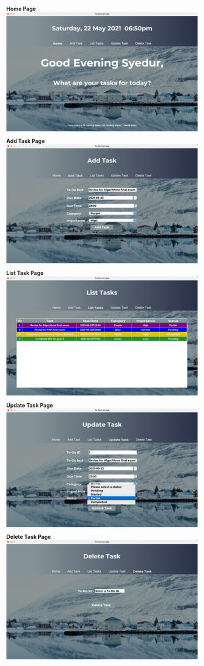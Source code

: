 **Home Page**
![](images/home.png)

**Add Task Page**
![](images/add.png)

**List Task Page**
![](images/list.png)

**Update Task Page**
![](images/update.png)

**Delete Task Page**
![](images/delete.png)